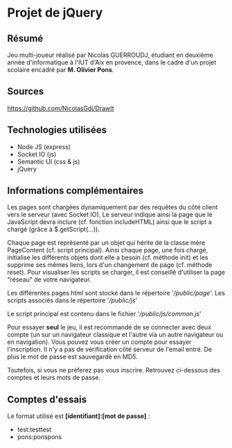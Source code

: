 # Projet de jQuery

## Résumé
Jeu multi-joueur réalisé par Nicolas GUERROUDJ, étudiant en deuxième année d'informatique à l'IUT d'Aix en provence, dans le cadre d'un projet scolaire encadré par **M. Olivier Pons**.

## Sources
 https://github.com/NicolasGdj/DrawIt

## Technologies utilisées
* Node JS (express)
* Socket IO (js)
* Semantic UI (css & js)
* jQuery
 
## Informations complémentaires
Les pages sont chargées dynamiquement par des requêtes du côté client vers le serveur (avec Socket IO). Le serveur indique ainsi la page que le JavaScript devra inclure (cf. fonction includeHTML) ainsi que le script a chargé (grâce à $.getScript(...)).

Chaque page est représenté par un objet qui hérite de la classe mère PageContent (cf. script principal). Ainsi chaque page, une fois chargé, initialise les différents objets dont elle a besoin (cf. méthode init) et les supprime ses mêmes liens, lors d'un changement de page (cf. méthode reset). Pour visualiser les scripts se charger, il est conseillé d'utiliser la page "réseau" de votre navigateur.

Les différentes pages html sont stocké dans le répertoire '*/public/page*'. Les scripts associés dans le répertoire '*/public/js*'

Le script principal est contenu dans le fichier '*/public/js/common.js*'

Pour essayer **seul** le jeu, il est recommandé de se connecter avec deux compte (un sur un navigateur classique et l'autre via un autre navigateur ou en navigation).
Vous pouvez vous créer un compte pour essayer l'inscription. Il n'y a pas de vérification côté serveur de l'email entré. De plus le mot de passe est sauvegardé en MD5.

Toutefois, si vous ne préferez pas vous inscrire. Retrouvez ci-dessous des comptes et leurs mots de passe.

## Comptes d'essais
Le format utilisé est **[identifiant]:[mot de passe]** :
* test:testtest
* pons:ponspons

